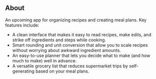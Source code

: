 ## About

An upcoming app for organizing recipes and creating meal plans. Key features include:

-   A clean interface that makes it easy to read recipes, make edits, and strike off ingredients and steps while cooking.
-   Smart rounding and unit conversion that allow you to scale recipes without worrying about awkward ingredient amounts.
-   An easy-to-use planner that lets you decide what to make (and how much to make) well in advance.
-   A versatile grocery list that reduces supermarket trips by self-generating based on your meal plans.
